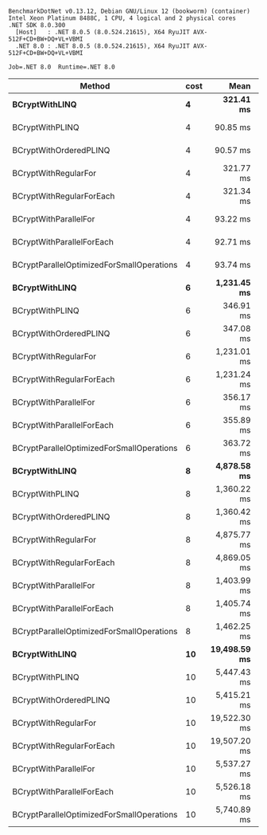 ```

BenchmarkDotNet v0.13.12, Debian GNU/Linux 12 (bookworm) (container)
Intel Xeon Platinum 8488C, 1 CPU, 4 logical and 2 physical cores
.NET SDK 8.0.300
  [Host]   : .NET 8.0.5 (8.0.524.21615), X64 RyuJIT AVX-512F+CD+BW+DQ+VL+VBMI
  .NET 8.0 : .NET 8.0.5 (8.0.524.21615), X64 RyuJIT AVX-512F+CD+BW+DQ+VL+VBMI

Job=.NET 8.0  Runtime=.NET 8.0  

```
| Method                                    | cost | Mean         | Error      | StdDev     |
|------------------------------------------ |----- |-------------:|-----------:|-----------:|
| **BCryptWithLINQ**                            | **4**    |    **321.41 ms** |   **0.206 ms** |   **0.183 ms** |
| BCryptWithPLINQ                           | 4    |     90.85 ms |   0.346 ms |   0.270 ms |
| BCryptWithOrderedPLINQ                    | 4    |     90.57 ms |   0.712 ms |   0.631 ms |
| BCryptWithRegularFor                      | 4    |    321.77 ms |   0.200 ms |   0.178 ms |
| BCryptWithRegularForEach                  | 4    |    321.34 ms |   0.182 ms |   0.152 ms |
| BCryptWithParallelFor                     | 4    |     93.22 ms |   0.648 ms |   0.606 ms |
| BCryptWithParallelForEach                 | 4    |     92.71 ms |   0.518 ms |   0.459 ms |
| BCryptParallelOptimizedForSmallOperations | 4    |     93.74 ms |   1.540 ms |   1.365 ms |
| **BCryptWithLINQ**                            | **6**    |  **1,231.45 ms** |   **1.767 ms** |   **1.653 ms** |
| BCryptWithPLINQ                           | 6    |    346.91 ms |   3.283 ms |   3.071 ms |
| BCryptWithOrderedPLINQ                    | 6    |    347.08 ms |   3.632 ms |   3.397 ms |
| BCryptWithRegularFor                      | 6    |  1,231.01 ms |   0.708 ms |   0.628 ms |
| BCryptWithRegularForEach                  | 6    |  1,231.24 ms |   0.631 ms |   0.527 ms |
| BCryptWithParallelFor                     | 6    |    356.17 ms |   6.329 ms |   5.920 ms |
| BCryptWithParallelForEach                 | 6    |    355.89 ms |   6.641 ms |   7.106 ms |
| BCryptParallelOptimizedForSmallOperations | 6    |    363.72 ms |   7.231 ms |  10.823 ms |
| **BCryptWithLINQ**                            | **8**    |  **4,878.58 ms** |   **4.421 ms** |   **3.919 ms** |
| BCryptWithPLINQ                           | 8    |  1,360.22 ms |   3.194 ms |   2.831 ms |
| BCryptWithOrderedPLINQ                    | 8    |  1,360.42 ms |   2.692 ms |   2.248 ms |
| BCryptWithRegularFor                      | 8    |  4,875.77 ms |   2.632 ms |   2.333 ms |
| BCryptWithRegularForEach                  | 8    |  4,869.05 ms |   1.331 ms |   1.111 ms |
| BCryptWithParallelFor                     | 8    |  1,403.99 ms |  27.761 ms |  28.508 ms |
| BCryptWithParallelForEach                 | 8    |  1,405.74 ms |  25.604 ms |  23.950 ms |
| BCryptParallelOptimizedForSmallOperations | 8    |  1,462.25 ms |  29.240 ms |  62.314 ms |
| **BCryptWithLINQ**                            | **10**   | **19,498.59 ms** |   **2.283 ms** |   **2.136 ms** |
| BCryptWithPLINQ                           | 10   |  5,447.43 ms |   8.162 ms |   7.236 ms |
| BCryptWithOrderedPLINQ                    | 10   |  5,415.21 ms |   8.108 ms |   7.188 ms |
| BCryptWithRegularFor                      | 10   | 19,522.30 ms |   3.287 ms |   2.914 ms |
| BCryptWithRegularForEach                  | 10   | 19,507.20 ms |  12.361 ms |  11.563 ms |
| BCryptWithParallelFor                     | 10   |  5,537.27 ms | 100.799 ms | 150.871 ms |
| BCryptWithParallelForEach                 | 10   |  5,526.18 ms | 107.463 ms | 123.755 ms |
| BCryptParallelOptimizedForSmallOperations | 10   |  5,740.89 ms | 111.778 ms | 119.601 ms |

